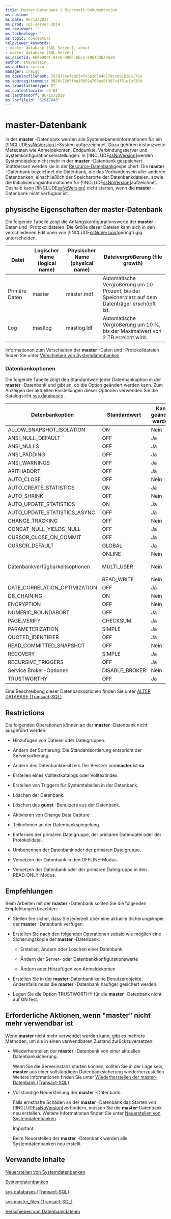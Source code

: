 ```yaml
---
title: Master-Datenbank | Microsoft-Dokumentation
ms.custom: ''
ms.date: 06/13/2017
ms.prod: sql-server-2014
ms.reviewer: ''
ms.technology: ''
ms.topic: conceptual
helpviewer_keywords:
- master database [SQL Server], about
- master database [SQL Server]
ms.assetid: 660e909f-61eb-406b-bbce-8864dd629ba0
author: stevestein
ms.author: sstein
manager: craigg
ms.openlocfilehash: 767d77eefe8c54fe5a3d584c670cc991b284178e
ms.sourcegitcommit: 3026c22b7fba19059a769ea5f367c4f51efaf286
ms.translationtype: MT
ms.contentlocale: de-DE
ms.lasthandoff: 06/15/2019
ms.locfileid: "62917043"
---
```

# <a name="master-database"></a>master-Datenbank
  In der **master** -Datenbank werden alle Systemebeneninformationen für ein [!INCLUDE[ssNoVersion](../../includes/ssnoversion-md.md)] -System aufgezeichnet. Dazu gehören instanzweite Metadaten wie Anmeldekonten, Endpunkte, Verbindungsserver und Systemkonfigurationseinstellungen. In [!INCLUDE[ssNoVersion](../../includes/ssnoversion-md.md)]werden Systemobjekte nicht mehr in der **master** -Datenbank gespeichert. Stattdessen werden sie in der [Resource-Datenbank](resource-database.md)gespeichert. Die **master** -Datenbank bezeichnet die Datenbank, die das Vorhandensein aller anderen Datenbanken, einschließlich der Speicherorte der Datenbankdateien, sowie die Initialisierungsinformationen für [!INCLUDE[ssNoVersion](../../includes/ssnoversion-md.md)]aufzeichnet. Deshalb kann [!INCLUDE[ssNoVersion](../../includes/ssnoversion-md.md)] nicht starten, wenn die **master** -Datenbank nicht verfügbar ist.  
  
## <a name="physical-properties-of-master"></a>physische Eigenschaften der master-Datenbank  
 Die folgende Tabelle zeigt die Anfangskonfigurationswerte der **master** -Daten und -Protokolldateien. Die Größe dieser Dateien kann sich in den verschiedenen Editionen von [!INCLUDE[ssNoVersion](../../includes/ssnoversion-md.md)]geringfügig unterscheiden.  
  
|Datei|Logischer Name (logical name)|Physischer Name (physical name)|Dateivergrößerung (file growth)|  
|----------|------------------|-------------------|-----------------|  
|Primäre Daten|master|master.mdf|Automatische Vergrößerung um 10 Prozent, bis der Speicherplatz auf dem Datenträger erschöpft ist.|  
|Log|mastlog|mastlog.ldf|Automatische Vergrößerung um 10 %, bis der Maximalwert von 2 TB erreicht wird.|  
  
 Informationen zum Verschieben der **master** -Daten und -Protokolldateien finden Sie unter [Verschieben von Systemdatenbanken](system-databases.md).  
  
### <a name="database-options"></a>Datenbankoptionen  
 Die folgende Tabelle zeigt den Standardwert jeder Datenbankoption in der **master** -Datenbank und gibt an, ob die Option geändert werden kann. Zum Anzeigen der aktuellen Einstellungen dieser Optionen verwenden Sie die Katalogsicht [sys.databases](/sql/relational-databases/system-catalog-views/sys-databases-transact-sql) .  
  
|Datenbankoption|Standardwert|Kann geändert werden.|  
|---------------------|-------------------|---------------------|  
|ALLOW_SNAPSHOT_ISOLATION|ON|Nein|  
|ANSI_NULL_DEFAULT|OFF|Ja|  
|ANSI_NULLS|OFF|Ja|  
|ANSI_PADDING|OFF|Ja|  
|ANSI_WARNINGS|OFF|Ja|  
|ARITHABORT|OFF|Ja|  
|AUTO_CLOSE|OFF|Nein|  
|AUTO_CREATE_STATISTICS|ON|Ja|  
|AUTO_SHRINK|OFF|Nein|  
|AUTO_UPDATE_STATISTICS|ON|Ja|  
|AUTO_UPDATE_STATISTICS_ASYNC|OFF|Ja|  
|CHANGE_TRACKING|OFF|Nein|  
|CONCAT_NULL_YIELDS_NULL|OFF|Ja|  
|CURSOR_CLOSE_ON_COMMIT|OFF|Ja|  
|CURSOR_DEFAULT|GLOBAL|Ja|  
|Datenbankverfügbarkeitsoptionen|ONLINE<br /><br /> MULTI_USER<br /><br /> READ_WRITE|Nein<br /><br /> Nein<br /><br /> Nein|  
|DATE_CORRELATION_OPTIMIZATION|OFF|Ja|  
|DB_CHAINING|ON|Nein|  
|ENCRYPTION|OFF|Nein|  
|NUMERIC_ROUNDABORT|OFF|Ja|  
|PAGE_VERIFY|CHECKSUM|Ja|  
|PARAMETERIZATION|SIMPLE|Ja|  
|QUOTED_IDENTIFIER|OFF|Ja|  
|READ_COMMITTED_SNAPSHOT|OFF|Nein|  
|RECOVERY|SIMPLE|Ja|  
|RECURSIVE_TRIGGERS|OFF|Ja|  
|Service Broker-Optionen|DISABLE_BROKER|Nein|  
|TRUSTWORTHY|OFF|Ja|  
  
 Eine Beschreibung dieser Datenbankoptionen finden Sie unter [ALTER DATABASE &#40;Transact-SQL&#41;](/sql/t-sql/statements/alter-database-transact-sql).  
  
## <a name="restrictions"></a>Restrictions  
 Die folgenden Operationen können an der **master** -Datenbank nicht ausgeführt werden:  
  
-   Hinzufügen von Dateien oder Dateigruppen.  
  
-   Ändern der Sortierung. Die Standardsortierung entspricht der Serversortierung.  
  
-   Ändern des Datenbankbesitzers Der Besitzer von**master** ist **sa**.  
  
-   Erstellen eines Volltextkatalogs oder Volltextindex.  
  
-   Erstellen von Triggern für Systemtabellen in der Datenbank.  
  
-   Löschen der Datenbank.  
  
-   Löschen des **guest** -Benutzers aus der Datenbank.  
  
-   Aktivieren von Change Data Capture  
  
-   Teilnehmen an der Datenbankspiegelung.  
  
-   Entfernen der primären Dateigruppe, der primären Datendatei oder der Protokolldatei.  
  
-   Umbenennen der Datenbank oder der primären Dateigruppe.  
  
-   Versetzen der Datenbank in den OFFLINE-Modus.  
  
-   Versetzen der Datenbank oder der primären Dateigruppe in den READ_ONLY-Modus.  
  
## <a name="recommendations"></a>Empfehlungen  
 Beim Arbeiten mit der **master** -Datenbank sollten Sie die folgenden Empfehlungen beachten:  
  
-   Stellen Sie sicher, dass Sie jederzeit über eine aktuelle Sicherungskopie der **master** -Datenbank verfügen.  
  
-   Erstellen Sie nach den folgenden Operationen sobald wie möglich eine Sicherungskopie der **master** -Datenbank:  
  
    -   Erstellen, Ändern oder Löschen einer Datenbank  
  
    -   Ändern der Server- oder Datenbankkonfigurationswerte  
  
    -   Ändern oder Hinzufügen von Anmeldekonten  
  
-   Erstellen Sie in der **master**-Datenbank keine Benutzerobjekte. Andernfalls muss die **master** -Datenbank häufiger gesichert werden.  
  
-   Legen Sie die Option TRUSTWORTHY für die **master** -Datenbank nicht auf ON fest.  
  
## <a name="what-to-do-if-master-becomes-unusable"></a>Erforderliche Aktionen, wenn "master" nicht mehr verwendbar ist  
 Wenn **master** nicht mehr verwendet werden kann, gibt es mehrere Methoden, um sie in einen verwendbaren Zustand zurückzuversetzen:  
  
-   Wiederherstellen der **master** -Datenbank von einer aktuellen Datenbanksicherung.  
  
     Wenn Sie die Serverinstanz starten können, sollten Sie in der Lage sein, **master** aus einer vollständigen Datenbanksicherung wiederherzustellen. Weitere Informationen finden Sie unter [Wiederherstellen der master-Datenbank &#40;Transact-SQL&#41;](../backup-restore/restore-the-master-database-transact-sql.md).  
  
-   Vollständige Neuerstellung der **master** -Datenbank.  
  
     Falls ernsthafte Schäden an der **master** -Datenbank das Starten von [!INCLUDE[ssNoVersion](../../includes/ssnoversion-md.md)]verhindern, müssen Sie die **master**-Datenbank neu erstellen. Weitere Informationen finden Sie unter [Neuerstellen von Systemdatenbanken](rebuild-system-databases.md).  
  
    > [!IMPORTANT]  
    >  Beim Neuerstellen der **master** -Datenbank werden alle Systemdatenbanken neu erstellt.  
  
## <a name="related-content"></a>Verwandte Inhalte  
 [Neuerstellen von Systemdatenbanken](rebuild-system-databases.md)  
  
 [Systemdatenbanken](system-databases.md)  
  
 [sys.databases &#40;Transact-SQL&#41;](/sql/relational-databases/system-catalog-views/sys-databases-transact-sql)  
  
 [sys.master_files &#40;Transact-SQL&#41;](/sql/relational-databases/system-catalog-views/sys-master-files-transact-sql)  
  
 [Verschieben von Datenbankdateien](move-database-files.md)  
  
  
